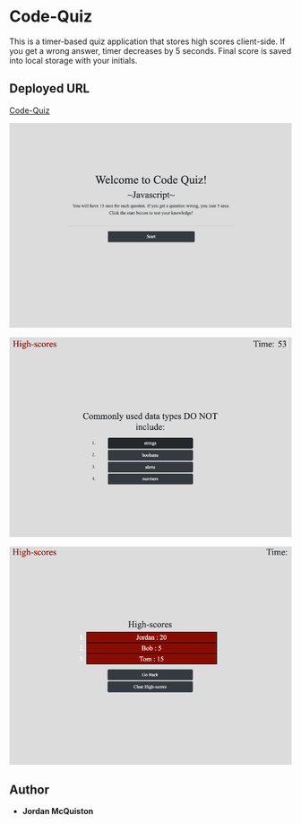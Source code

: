 # Code-Quiz

This is a timer-based quiz application that stores high scores 
client-side. If you get a wrong answer, timer decreases by 5 seconds. Final
score is saved into local storage with your initials.


## Deployed URL

[Code-Quiz](https://jordancley.github.io/Code-Quiz/)

![Code-Quiz Landing Page UI](Landing.png)

![Code-Quiz UI](Quiz.png)

![Code-Quiz High-scores UI](scores.png)



## Author

* **Jordan McQuiston** 
